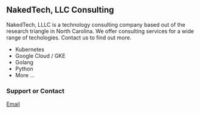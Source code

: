 ## NakedTech, LLC Consulting

NakedTech, LLLC is a technology consulting company based out of the research triangle in North Carolina.
We offer consulting services for a wide range of techologies. Contact us to find out more.

- Kubernetes
- Google Cloud / GKE
- Golang
- Python
- More ...

### Support or Contact

[Email](mailto:wayne@nakedtech.us)
